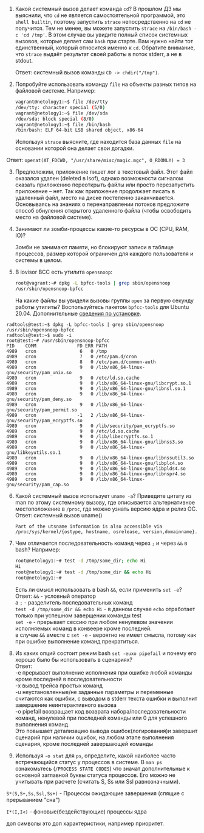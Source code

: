 
1. Какой системный вызов делает команда `cd`? В прошлом ДЗ мы выяснили, что `cd` не является самостоятельной  программой, это `shell builtin`, поэтому запустить `strace` непосредственно на `cd` не получится. Тем не менее, вы можете запустить `strace` на `/bin/bash -c 'cd /tmp'`. В этом случае вы увидите полный список системных вызовов, которые делает сам `bash` при старте. Вам нужно найти тот единственный, который относится именно к `cd`. Обратите внимание, что `strace` выдаёт результат своей работы в поток stderr, а не в stdout.

    Ответ:
    системный вызов команды `CD -> chdir("/tmp")`. 

2. Попробуйте использовать команду `file` на объекты разных типов на файловой системе. Например:
    ```bash
    vagrant@netology1:~$ file /dev/tty
    /dev/tty: character special (5/0)
    vagrant@netology1:~$ file /dev/sda
    /dev/sda: block special (8/0)
    vagrant@netology1:~$ file /bin/bash
    /bin/bash: ELF 64-bit LSB shared object, x86-64
    ```
    Используя `strace` выясните, где находится база данных `file` на основании которой она делает свои догадки.
    
Ответ:
    `openat(AT_FDCWD, "/usr/share/misc/magic.mgc", O_RDONLY) = 3`
    
3. Предположим, приложение пишет лог в текстовый файл. Этот файл оказался удален (deleted в lsof), однако возможности сигналом сказать приложению переоткрыть файлы или просто перезапустить приложение – нет. Так как приложение продолжает писать в удаленный файл, место на диске постепенно заканчивается. Основываясь на знаниях о перенаправлении потоков предложите способ обнуления открытого удаленного файла (чтобы освободить место на файловой системе).



4. Занимают ли зомби-процессы какие-то ресурсы в ОС (CPU, RAM, IO)?

     Зомби не занимают памяти, но блокируют записи в таблице процессов, размер которой ограничен для каждого пользователя и системы в целом.

5. В iovisor BCC есть утилита `opensnoop`:
    ```bash
    root@vagrant:~# dpkg -L bpfcc-tools | grep sbin/opensnoop
    /usr/sbin/opensnoop-bpfcc
    ```
    На какие файлы вы увидели вызовы группы `open` за первую секунду работы утилиты? Воспользуйтесь пакетом `bpfcc-tools` для Ubuntu 20.04. Дополнительные [сведения по установке](https://github.com/iovisor/bcc/blob/master/INSTALL.md).
```    
radtools@test:~$ dpkg -L bpfcc-tools | grep sbin/opensnoop  
/usr/sbin/opensnoop-bpfcc  
radtools@test:~$ sudo -i  
root@test:~# /usr/sbin/opensnoop-bpfcc  
PID    COMM               FD ERR PATH  
4989   cron                6   0 /tmp  
4989   cron                7   0 /etc/pam.d/cron  
4989   cron                8   0 /etc/pam.d/common-auth  
4989   cron                9   0 /lib/x86_64-linux-gnu/security/pam_unix.so  
4989   cron                9   0 /etc/ld.so.cache  
4989   cron                9   0 /lib/x86_64-linux-gnu/libcrypt.so.1  
4989   cron                9   0 /lib/x86_64-linux-gnu/libnsl.so.1  
4989   cron                9   0 /lib/x86_64-linux-gnu/security/pam_deny.so  
4989   cron                9   0 /lib/x86_64-linux-gnu/security/pam_permit.so  
4989   cron               -1   2 /lib/x86_64-linux-gnu/security/pam_ecryptfs.so  
4989   cron                9   0 /lib/security/pam_ecryptfs.so  
4989   cron                9   0 /etc/ld.so.cache  
4989   cron                9   0 /lib/libecryptfs.so.1  
4989   cron                9   0 /lib/x86_64-linux-gnu/libnss3.so  
4989   cron                9   0 /lib/x86_64-linux-gnu/libkeyutils.so.1  
4989   cron                9   0 /lib/x86_64-linux-gnu/libnssutil3.so  
4989   cron                9   0 /lib/x86_64-linux-gnu/libplc4.so  
4989   cron                9   0 /lib/x86_64-linux-gnu/libplds4.so  
4989   cron                9   0 /lib/x86_64-linux-gnu/libnspr4.so  
4989   cron                9   0 /lib/x86_64-linux-gnu/security/pam_cap.so  
```
    
    
6. Какой системный вызов использует `uname -a`? Приведите цитату из man по этому системному вызову, где описывается альтернативное местоположение в `/proc`, где можно узнать версию ядра и релиз ОС.
Ответ: 
      системный вызов uname()
     ```
     Part of the utsname information is also accessible via  
     /proc/sys/kernel/{ostype, hostname, osrelease, version,domainname}.
     ```


7. Чем отличается последовательность команд через `;` и через `&&` в bash? Например:
    ```bash
    root@netology1:~# test -d /tmp/some_dir; echo Hi
    Hi
    root@netology1:~# test -d /tmp/some_dir && echo Hi
    root@netology1:~#
    ```
    Есть ли смысл использовать в bash `&&`, если применить `set -e`? 
Ответ:
   `&&` -  условный оператор <br>
    а `;`  - разделитель последовательных команд <br>
    `test -d /tmp/some_dir && echo Hi` - в данном случае `echo`  отработает только при успешном заверщении команды test <br>
    `set -e` - прерывает сессию при любом ненулевом значении исполняемых команд в конвеере кроме последней. <br>
     в случае `&&`  вместе с `set -e` - вероятно не имеет смысла, потому как при ошибке выполнение команд прекратиться. 
    
8. Из каких опций состоит режим bash `set -euxo pipefail` и почему его хорошо было бы использовать в сценариях?<br>
Ответ:<br>
-e прерывает выполнение исполнения при ошибке любой команды кроме последней в последовательности<br>
-x вывод трейса простых команд<br>
-u неустановленные/не заданные параметры и переменные считаются как ошибки, с выводом в stderr текста ошибки и выполнит завершение неинтерактивного вызова<br>
-o pipefail возвращает код возврата набора/последовательности команд, ненулевой при последней команды или 0 для успешного выполнения команд.<br>
Это повышает детализацию вывода ошибок(логирования)и завершит сценарий при наличии ошибок, на любом этапе выполнения сценария, кроме последней завершающей команды
9. Используя `-o stat` для `ps`, определите, какой наиболее часто встречающийся статус у процессов в системе. В `man ps` ознакомьтесь (`/PROCESS STATE CODES`) что значат дополнительные к основной заглавной буквы статуса процессов. Его можно не учитывать при расчете (считать S, Ss или Ssl равнозначными).
 
`S*(S,S+,Ss,Ssl,Ss+)` - Процессы ожидающие завершения (спящие с прерыванием "сна")

`I*(I,I<)` - фоновые(бездействующие) процессы ядра

доп символы это доп характеристики, например приоритет.


